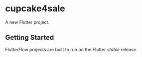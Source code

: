 # cupcake4sale

A new Flutter project.

## Getting Started

FlutterFlow projects are built to run on the Flutter _stable_ release.
